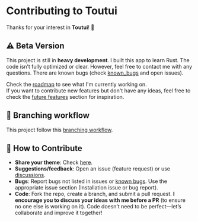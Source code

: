 # Contributing to Toutui

Thanks for your interest in **Toutui**! 🦜

## ⚠️ Beta Version
This project is still in **heavy development**. I built this app to learn Rust. The code isn’t fully optimized or clear. However, feel free to contact me with any questions. There are known bugs (check [known_bugs](https://github.com/AlbanDAVID/Toutui/blob/main/known_bugs.md) and open issues).

Check the [roadmap](https://github.com/AlbanDAVID/Toutui?tab=readme-ov-file#%EF%B8%8F-roadmap) to see what I'm currently working on.  
If you want to contribute new features but don't have any ideas, feel free to check the [future features](https://github.com/AlbanDAVID/Toutui?tab=readme-ov-file#-future-features) section for inspiration. 

## 🔁 Branching workflow 
This project follow this [branching workflow](https://gist.github.com/digitaljhelms/4287848). 

## 💬 How to Contribute
- **Share your theme**: Check [here](https://github.com/AlbanDAVID/Toutui-theme).
- **Suggestions/feedback**: Open an issue (feature request) or use [discussions](https://github.com/AlbanDAVID/Toutui/discussions).
- **Bugs**: Report bugs not listed in issues or [known bugs](https://github.com/AlbanDAVID/Toutui/blob/main/known_bugs.md). Use the appropriate issue section (Installation issue or bug report).
- **Code**: Fork the repo, create a branch, and submit a pull request. **I encourage you to discuss your ideas with me before a PR** (to ensure no one else is working on it). Code doesn’t need to be perfect—let’s collaborate and improve it together!
